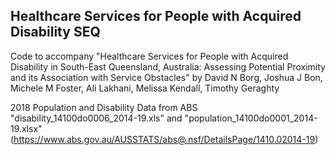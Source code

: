 ## Healthcare Services for People with Acquired Disability SEQ

Code to accompany "Healthcare Services for People with Acquired Disability in South-East Queensland, Australia: Assessing Potential Proximity and its Association with Service Obstacles" by David N Borg, Joshua J Bon, Michele M Foster, Ali Lakhani, Melissa Kendall, Timothy Geraghty

2018 Population and Disability Data from ABS "disability_14100do0006_2014-19.xls" and "population_14100do0001_2014-19.xlsx" (https://www.abs.gov.au/AUSSTATS/abs@.nsf/DetailsPage/1410.02014-19) 
